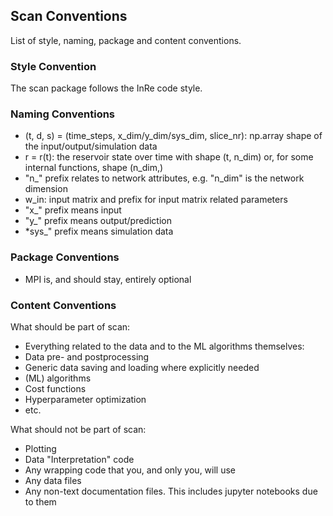 ## Scan Conventions

List of style, naming, package and content conventions.


### Style Convention

The scan package follows the InRe code style.

### Naming Conventions

* (t, d, s) = (time_steps, x_dim/y_dim/sys_dim, slice_nr): np.array shape of the input/output/simulation data
* r = r(t): the reservoir state over time with shape (t, n_dim) or, for some internal functions, shape (n_dim,)
* "n_" prefix relates to network attributes, e.g. "n_dim" is the network dimension
* w_in: input matrix and prefix for input matrix related parameters
* "x_" prefix means input
* "y_" prefix means output/prediction
* *sys_" prefix means simulation data

### Package Conventions
* MPI is, and should stay, entirely optional

### Content Conventions
What should be part of scan:
* Everything related to the data and to the ML algorithms themselves: 
* Data pre- and postprocessing
* Generic data saving and loading where explicitly needed
* (ML) algorithms 
* Cost functions
* Hyperparameter optimization
* etc.

What should not be part of scan:
* Plotting
* Data "Interpretation" code
* Any wrapping code that you, and only you, will use
* Any data files
* Any non-text documentation files. This includes jupyter notebooks due to them 
